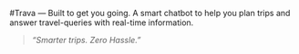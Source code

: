 #Trava — Built to get you going.
A smart chatbot to help you plan trips and answer travel-queries with real-time information.

<blockquote>
    <p><i>“Smarter trips. Zero Hassle.”</i></p>
</blockquote>
